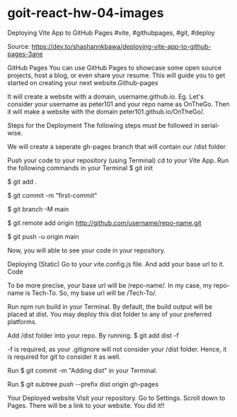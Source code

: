 # goit-react-hw-04-images

Deploying Vite App to GitHub Pages
#vite, #githubpages, #git, #deploy

Source: https://dev.to/shashannkbawa/deploying-vite-app-to-github-pages-3ane

GitHub Pages
You can use GitHub Pages to showcase some open source projects, host a blog, or even share your resume. This will guide you to get started on creating your next website.Github-pages

It will create a website with a domain, username.github.io. Eg. Let's consider your username as peter101 and your repo name as OnTheGo. Then it will make a website with the domain peter101.github.io/OnTheGo/.

Steps for the Deployment
The following steps must be followed in serial-wise.

We will create a seperate gh-pages branch that will contain our /dist folder.

Push your code to your repository (using Terminal) 
cd to your Vite App.
Run the following commands in your Terminal
$ git init 

$ git add . 

$ git commit -m "first-commit" 

$ git branch -M main 

$ git remote add origin http://github.com/username/repo-name.git 

$ git push -u origin main 

Now, you will able to see your code in your repository.

Deploying (Static)
Go to your vite.config.js file. And add your base url to it.
Code

To be more precise, your base url will be /repo-name/.
In my case, my repo-name is Tech-To. So, my base url will be /Tech-To/.

Run npm run build in your Terminal.
By default, the build output will be placed at dist. You may deploy this dist folder to any of your preferred platforms.

Add /dist folder into your repo. By running.
$ git add dist -f

-f is required, as your .gitignore will not consider your /dist folder. Hence, it is required for git to consider it as well.

Run 
$ git commit -m "Adding dist" 
in your Terminal.

Run 
$ git subtree push --prefix dist origin gh-pages

Your Deployed website
Visit your repository.
Go to Settings.
Scroll down to Pages.
There will be a link to your website.
You did it!!

